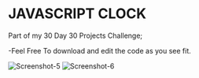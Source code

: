# JAVASCRIPT CLOCK

Part of my 30 Day 30 Projects Challenge;

-Feel Free To download and edit the code as you see fit.

<img src="https://i.ibb.co/Nyd2ckX/Screenshot-5.png" alt="Screenshot-5" border="0"  >


<img src="https://i.ibb.co/NZqT4bh/Screenshot-6.png" alt="Screenshot-6" border="0" >
